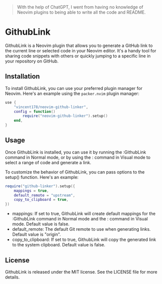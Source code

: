 > With the help of ChatGPT, I went from having no knowledge of Neovim plugins to being able to write all the code and README.

# GithubLink

GithubLink is a Neovim plugin that allows you to generate a GitHub link to the current line or selected code in your Neovim editor. It's a handy tool for sharing code snippets with others or quickly jumping to a specific line in your repository on GitHub.

## Installation

To install GithubLink, you can use your preferred plugin manager for Neovim. Here's an example using the `packer.nvim` plugin manager:

```lua
use {
    "vincent178/neovim-github-linker",
    config = function()
        require("neovim-github-linker").setup()
    end,
}
```

## Usage

Once GithubLink is installed, you can use it by running the :GithubLink command in Normal mode, or by using the : command in Visual mode to select a range of code and generate a link.

To customize the behavior of GithubLink, you can pass options to the setup() function. Here's an example:

```lua
require("github-linker").setup({
    mappings = true,
    default_remote = "upstream",
    copy_to_clipboard = true,
})
```
* mappings: If set to true, GithubLink will create default mappings for the :GithubLink command in Normal mode and the : command in Visual mode. Default value is false.
* default_remote: The default Git remote to use when generating links. Default value is "origin".
* copy_to_clipboard: If set to true, GithubLink will copy the generated link to the system clipboard. Default value is false.

## License
GithubLink is released under the MIT license. See the LICENSE file for more details.

